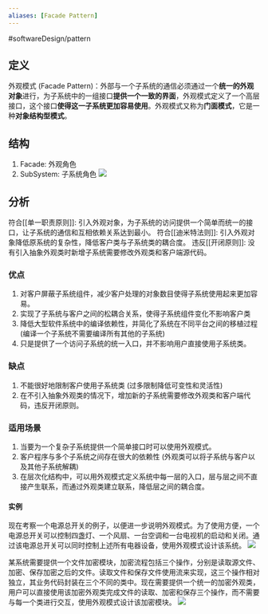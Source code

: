 ```yaml
---
aliases: [Facade Pattern]
---
```

#softwareDesign/pattern

## 定义
外观模式 (Facade Pattern)：外部与一个子系统的通信必须通过一个**统一的外观对象**进行，为子系统中的一组接口**提供一个一致的界面**，外观模式定义了一个高层接口，这个接口**使得这一子系统更加容易使用**。外观模式又称为**门面模式**，它是一种**对象结构型模式**。

## 结构
1. Facade: 外观角色
2. SubSystem: 子系统角色
![](https://spricoder.oss-cn-shanghai.aliyuncs.com/2021-Software-System-Design/img/lec09/2.png)

## 分析
符合[[单一职责原则]]: 引入外观对象，为子系统的访问提供一个简单而统一的接口，让子系统的通信和互相依赖关系达到最小。
符合[[迪米特法则]]: 引入外观对象降低原系统的复杂性，降低客户类与子系统类的耦合度。
违反[[开闭原则]]: 没有引入抽象外观类时新增子系统需要修改外观类和客户端源代码。

### 优点
1. 对客户屏蔽子系统组件，减少客户处理的对象数目使得子系统使用起来更加容易。
2. 实现了子系统与客户之间的松耦合关系，使得子系统组件变化不影响客户类
3. 降低大型软件系统中的编译依赖性，并简化了系统在不同平台之间的移植过程 (编译一个子系统不需要编译所有其他的子系统)
4. 只是提供了一个访问子系统的统一入口，并不影响用户直接使用子系统类。

### 缺点
1. 不能很好地限制客户使用子系统类 (过多限制降低可变性和灵活性)
2. 在不引入抽象外观类的情况下，增加新的子系统需要修改外观类和客户端代码，违反开闭原则。

### 适用场景
1. 当要为一个复杂子系统提供一个简单接口时可以使用外观模式。
2. 客户程序与多个子系统之间存在很大的依赖性 (外观类可以将子系统与客户以及其他子系统解耦)
3. 在层次化结构中，可以用外观模式定义系统中每一层的入口，层与层之间不直接产生联系，而通过外观类建立联系，降低层之间的耦合度。

#### 实例
现在考察一个电源总开关的例子，以便进一步说明外观模式。为了使用方便，一个电源总开关可以控制四盏灯、一个风扇、一台空调和一台电视机的启动和关闭。通过该电源总开关可以同时控制上述所有电器设备，使用外观模式设计该系统。
![](https://spricoder.oss-cn-shanghai.aliyuncs.com/2021-Software-System-Design/img/lec09/3.png)

某系统需要提供一个文件加密模块，加密流程包括三个操作，分别是读取源文件、加密、保存加密之后的文件。读取文件和保存文件使用流来实现，这三个操作相对独立，其业务代码封装在三个不同的类中。现在需要提供一个统一的加密外观类，用户可以直接使用该加密外观类完成文件的读取、加密和保存三个操作，而不需要与每一个类进行交互，使用外观模式设计该加密模块。
![](https://spricoder.oss-cn-shanghai.aliyuncs.com/2021-Software-System-Design/img/lec09/4.png)